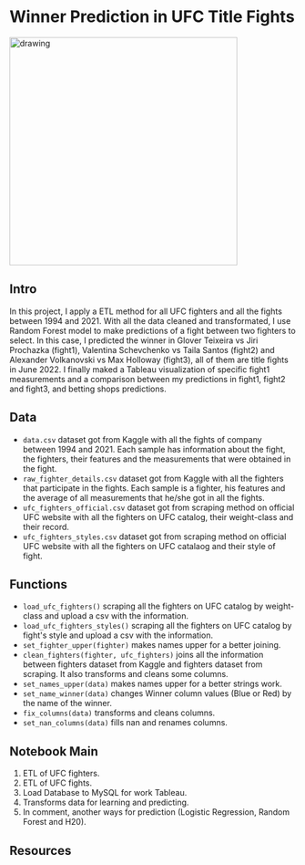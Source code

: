 # Winner Prediction in UFC Title Fights

<img src="https://soaldar.com/wp-content/uploads/2020/05/ultimate-fighting-championship-ufc-logo.png" alt="drawing" width="400"/>

## Intro

In this project, I apply a ETL method for all UFC fighters and all the fights between 1994 and 2021. With all the data cleaned and transformated, I use Random Forest model to make predictions of a fight between two fighters to select. In this case, I predicted the winner in Glover Teixeira vs Jiri Prochazka (fight1), Valentina Schevchenko vs Taila Santos (fight2) and Alexander Volkanovski vs Max Holloway (fight3), all of them are title fights in June 2022. I finally maked a Tableau visualization of specific fight1 measurements and a comparison between my predictions in fight1, fight2 and fight3, and betting shops predictions.

## Data

- `data.csv` dataset got from Kaggle with all the fights of company between 1994 and 2021. Each sample has information about the fight, the fighters, their features and the measurements that were obtained in the fight.
- `raw_fighter_details.csv` dataset got from Kaggle with all the fighters that participate in the fights. Each sample is a fighter, his features and the average of all measurements that he/she got in all the fights.
- `ufc_fighters_official.csv` dataset got from scraping method on official UFC website with all the fighters on UFC catalog, their weight-class and their record.
- `ufc_fighters_styles.csv` dataset got from scraping method on official UFC website with all the fighters on UFC catalaog and their style of fight.

## Functions

- `load_ufc_fighters()` scraping all the fighters on UFC catalog by weight-class and upload a csv with the information.
- `load_ufc_fighters_styles()` scraping all the fighters on UFC catalog by fight's style and upload a csv with the information.
- `set_fighter_upper(fighter)` makes names upper for a better joining.
- `clean_fighters(fighter, ufc_fighters)` joins all the information between fighters dataset from Kaggle and fighters dataset from scraping. It also transforms and cleans some columns.
- `set_names_upper(data)` makes names upper for a better strings work.
- `set_name_winner(data)` changes Winner column values (Blue or Red) by the name of the winner.
- `fix_columns(data)` transforms and cleans columns.
- `set_nan_columns(data)` fills nan and renames columns.

## Notebook Main

1. ETL of UFC fighters.
2. ETL of UFC fights.
3. Load Database to MySQL for work Tableau.
4. Transforms data for learning and predicting.
5. In comment, another ways for prediction (Logistic Regression, Random Forest and H20).

## Resources
